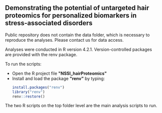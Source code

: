 ## Demonstrating the potential of untargeted hair proteomics for personalized biomarkers in stress-associated disorders

Public repository does not contain the data folder, which is necessary to reproduce the analyses.
Please contact us for data access.

Analyses were conducted in R version 4.2.1. Version-controlled packages are provided with the renv package.  

To run the scripts:  
- Open the R project file **"NSSI_hairProteomics"**  
- Install and load the package **"renv"** by typing:  
  ```r
  install.packages("renv")
  library("renv")
  renv::restore()
  ```

The two R scripts on the top folder level are the main analysis scripts to run.

